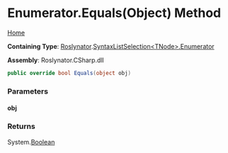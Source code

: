 # Enumerator\.Equals\(Object\) Method

[Home](../../../../README.md)

**Containing Type**: [Roslynator](../../../README.md)\.[SyntaxListSelection\<TNode>.Enumerator](../README.md)

**Assembly**: Roslynator\.CSharp\.dll

```csharp
public override bool Equals(object obj)
```

### Parameters

#### obj

### Returns

System\.[Boolean](https://docs.microsoft.com/en-us/dotnet/api/system.boolean)

